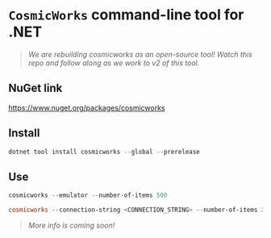 # `CosmicWorks` command-line tool for .NET

> *We are rebuilding cosmicworks as an open-source tool! Watch this repo and follow along as we work to v2 of this tool.*

## NuGet link

<https://www.nuget.org/packages/cosmicworks>

## Install

```powershell
dotnet tool install cosmicworks --global --prerelease
```

## Use

```powershell
cosmicworks --emulator --number-of-items 500

cosmicworks --connection-string <CONNECTION_STRING> --number-of-items 2000
```

> *More info is coming soon!*